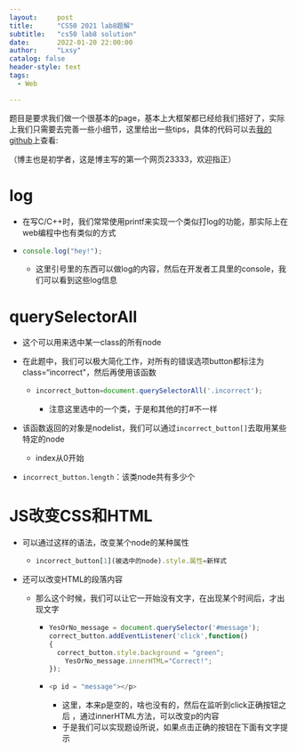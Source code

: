 ```yaml
---
layout:     post
title:      "CS50 2021 lab8题解"
subtitle:   "cs50 lab8 solution"
date:       2022-01-20 22:00:00
author:     "Lxsy"
catalog: false
header-style: text
tags:
  - Web

---
```


题目是要求我们做一个很基本的page，基本上大框架都已经给我们搭好了，实际上我们只需要去完善一些小细节，这里给出一些tips，具体的代码可以去[我的github](https://github.com/lxsy-xcy/cs50-lab8)上查看:

（博主也是初学者，这是博主写的第一个网页23333，欢迎指正）

# log

* 在写C/C++时，我们常常使用printf来实现一个类似打log的功能，那实际上在web编程中也有类似的方式

* ```js
  console.log("hey!");
  ```

  * 这里引号里的东西可以做log的内容，然后在开发者工具里的console，我们可以看到这些log信息

# querySelectorAll

* 这个可以用来选中某一class的所有node

* 在此题中，我们可以极大简化工作，对所有的错误选项button都标注为class=“incorrect"，然后再使用该函数

  * ```js
    incorrect_button=document.querySelectorAll('.incorrect');
    ```

    * 注意这里选中的一个类，于是和其他的打#不一样

* 该函数返回的对象是nodelist，我们可以通过`incorrect_button[]`去取用某些特定的node

  * index从0开始

* `incorrect_button.length`：该类node共有多少个

# JS改变CSS和HTML

* 可以通过这样的语法，改变某个node的某种属性

  * ```js
    incorrect_button[1](被选中的node).style.属性=新样式
    ```

* 还可以改变HTML的段落内容

  * 那么这个时候，我们可以让它一开始没有文字，在出现某个时间后，才出现文字

    * ```js
      YesOrNo_message = document.querySelector('#message');
      correct_button.addEventListener('click',function()
      {
      	correct_button.style.background = "green";
          YesOrNo_message.innerHTML="Correct!";
      });
      ```

    * ```js
      <p id = "message"></p>
      ```

      * 这里，本来p是空的，啥也没有的，然后在监听到click正确按钮之后 ，通过innerHTML方法，可以改变p的内容
      * 于是我们可以实现题设所说，如果点击正确的按钮在下面有文字提示

